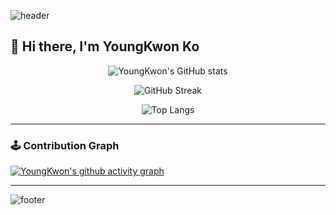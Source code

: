<!-- 배너 -->
![header](https://capsule-render.vercel.app/api?type=waving&color=0:89f7fe,100:66a6ff&height=250&section=header&text=YoungKwon%20Ko&fontSize=50&fontColor=ffffff&animation=fadeIn&fontAlignY=38)

## 👋 Hi there, I'm **YoungKwon Ko**  


<div align="center">

<!-- GitHub Stats -->
![YoungKwon's GitHub stats](https://github-readme-stats.vercel.app/api?username=K0ykwon&show_icons=true)

<!-- Streak Stats -->
![GitHub Streak](https://github-readme-streak-stats.herokuapp.com?user=K0ykwon&hide_border=false)

<!-- Top Languages -->
![Top Langs](https://github-readme-stats.vercel.app/api/top-langs/?username=K0ykwon&layout=compact)

</div>

---

### 🕹️ Contribution Graph

[![YoungKwon's github activity graph](https://github-readme-activity-graph.vercel.app/graph?username=K0ykwon&theme=react-dark)](https://github.com/ashutosh00710/github-readme-activity-graph)

---

<!-- 하단 배너 -->
![footer](https://capsule-render.vercel.app/api?type=waving&color=0:66a6ff,100:89f7fe&height=200&section=footer)
